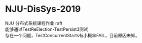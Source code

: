 # NJU-DisSys-2019
NJU 分布式系统课程作业 raft  
能够通过TestReElection-TestPersist3测试  
存在一个问题，TestConcurrentStarts有小概率FAIL，目前原因未知。
